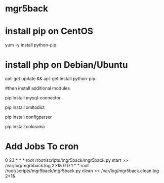 # mgr5back


# install pip on CentOS
yum -y install python-pip

# install php on Debian/Ubuntu
apt-get update && apt-get install python-pip


#then install additional modules

pip install mysql-connector

pip install xmltodict 

pip install configparser

pip install colorama


# Add Jobs To cron

0 23  *  * *   root /root/scripts/mgr5back/mgr5back.py start >> /var/log/mgr5back.log 2>1&
0 0  1  * *   root /root/scripts/mgr5back/mgr5back.py clean >> /var/log/mgr5back.clean.log 2>1&



